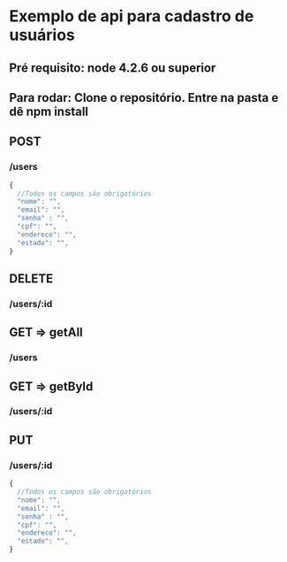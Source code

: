 # Exemplo de api para cadastro de usuários

## Pré requisito: node 4.2.6 ou superior
## Para rodar: Clone o repositório. Entre na pasta e dê npm install

## POST
### /users

```javascript
{
  //Todos os campos são obrigatórios
  "nome": "",
  "email": "",
  "senha" : "",
  "cpf": "",
  "endereco": "",
  "estado": "",
}
```
## DELETE
### /users/:id

## GET => getAll
### /users

## GET => getById
### /users/:id

## PUT
### /users/:id

```javascript
{
  //Todos os campos são obrigatórios
  "nome": "",
  "email": "",
  "senha" : "",
  "cpf": "",
  "endereco": "",
  "estado": "",
}
```
